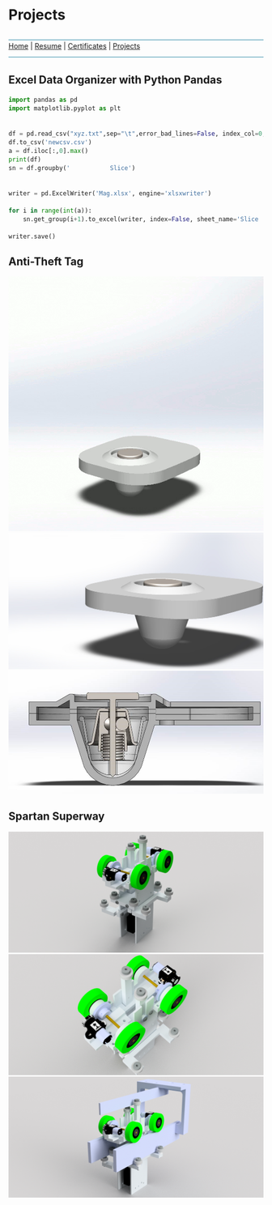 # Projects
![line](Pictures/line.jpg)
[Home](README.md) | [Resume](resumes.md) | [Certificates](certificates.md) | [Projects](projects.md)
![line](Pictures/line.jpg)

## Excel Data Organizer with Python Pandas
```python
import pandas as pd
import matplotlib.pyplot as plt


df = pd.read_csv("xyz.txt",sep="\t",error_bad_lines=False, index_col=0, encoding='cp1252',)
df.to_csv('newcsv.csv')
a = df.iloc[:,0].max()
print(df)
sn = df.groupby('           Slice')


writer = pd.ExcelWriter('Mag.xlsx', engine='xlsxwriter')

for i in range(int(a)):
    sn.get_group(i+1).to_excel(writer, index=False, sheet_name='Slice ' + str(i+1))

writer.save()
```
## Anti-Theft Tag
![Gif](Pictures\tag\tag.gif)
![big](Pictures\tag\big.JPG)
![flat](Pictures\tag\flat.jpg)

## Spartan Superway
![b1](Pictures\ss\b1.png)
![b2](Pictures\ss\b2.png)
![b3](Pictures\ss\b3.png)

